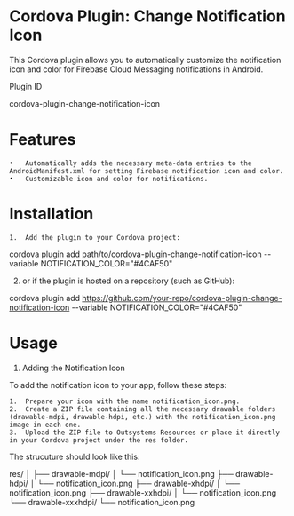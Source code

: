 # Cordova Plugin: Change Notification Icon

This Cordova plugin allows you to automatically customize the notification icon and color for Firebase Cloud Messaging notifications in Android.

Plugin ID

cordova-plugin-change-notification-icon

# Features

	•	Automatically adds the necessary meta-data entries to the AndroidManifest.xml for setting Firebase notification icon and color.
	•	Customizable icon and color for notifications.

# Installation

	1.	Add the plugin to your Cordova project:

  cordova plugin add path/to/cordova-plugin-change-notification-icon --variable NOTIFICATION_COLOR="#4CAF50"

  2. or if the plugin is hosted on a repository (such as GitHub):
  
cordova plugin add https://github.com/your-repo/cordova-plugin-change-notification-icon --variable NOTIFICATION_COLOR="#4CAF50"


# Usage

1. Adding the Notification Icon

To add the notification icon to your app, follow these steps:

	1.	Prepare your icon with the name notification_icon.png.
	2.	Create a ZIP file containing all the necessary drawable folders (drawable-mdpi, drawable-hdpi, etc.) with the notification_icon.png image in each one.
	3.	Upload the ZIP file to Outsystems Resources or place it directly in your Cordova project under the res folder.


The strucuture should look like this:

  res/
	│
	├── drawable-mdpi/
	│   └── notification_icon.png
	├── drawable-hdpi/
	│   └── notification_icon.png
	├── drawable-xhdpi/
	│   └── notification_icon.png
	├── drawable-xxhdpi/
	│   └── notification_icon.png
	└── drawable-xxxhdpi/
		└── notification_icon.png

